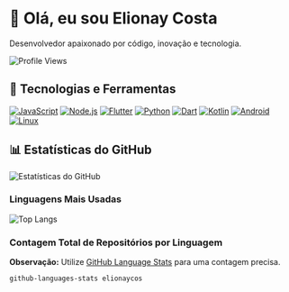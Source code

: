 <!-- Seu Nome -->
# 👋 Olá, eu sou Elionay Costa

Desenvolvedor apaixonado por código, inovação e tecnologia.

![Profile Views](https://komarev.com/ghpvc/?username=seu-usuario&color=brightgreen)

## 🚀 Tecnologias e Ferramentas

[![JavaScript](https://img.shields.io/badge/-JavaScript-F7DF1E?logo=javascript&logoColor=white&style=flat)](https://developer.mozilla.org/en-US/docs/Web/JavaScript)
[![Node.js](https://img.shields.io/badge/-Node.js-339933?logo=node.js&logoColor=white&style=flat)](https://nodejs.org/)
[![Flutter](https://img.shields.io/badge/-Flutter-02569B?logo=flutter&logoColor=white&style=flat)](https://flutter.dev/)
[![Python](https://img.shields.io/badge/-Python-3776AB?logo=python&logoColor=white&style=flat)](https://www.python.org/)
[![Dart](https://img.shields.io/badge/-Dart-0175C2?logo=dart&logoColor=white&style=flat)](https://dart.dev/)
[![Kotlin](https://img.shields.io/badge/-Kotlin-0095D5?logo=kotlin&logoColor=white&style=flat)](https://kotlinlang.org/)
[![Android](https://img.shields.io/badge/-Android-3DDC84?logo=android&logoColor=white&style=flat)](https://developer.android.com/)
[![Linux](https://img.shields.io/badge/-Linux-FCC624?logo=linux&logoColor=white&style=flat)](https://www.linux.org/)

## 📊 Estatísticas do GitHub

![Estatísticas do GitHub](https://github-readme-stats.vercel.app/api?username=elionaycos&show_icons=true&count_private=true&hide=contribs,prs&theme=radical)

### Linguagens Mais Usadas

![Top Langs](https://github-readme-stats.vercel.app/api/top-langs/?username=elionaycos&layout=compact&theme=radical)

### Contagem Total de Repositórios por Linguagem

**Observação:** Utilize [GitHub Language Stats](https://github.com/IonicaBizau/github-languages-stats) para uma contagem precisa.

```bash
github-languages-stats elionaycos
